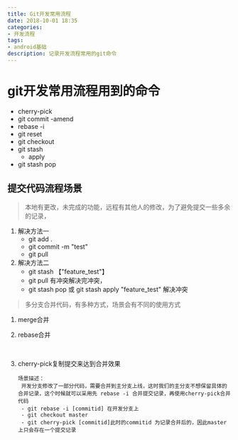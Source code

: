 ```yaml
---
title: Git开发常用流程
date: 2018-10-01 18:35
categories: 
- 开发流程
tags:
- android基础
description: 记录开发流程常用的git命令
---
```


# git开发常用流程用到的命令

- cherry-pick
- git commit -amend
- rebase -i
- git reset
- git checkout
- git stash
  - apply
- git stash pop

## 提交代码流程场景



> 本地有更改，未完成的功能，远程有其他人的修改，为了避免提交一些多余的记录，

1. 解决方法一
   - git add .
   - git commit -m "test"
   - git pull
2. 解决方法二
   - git stash  【"feature_test"】
   - git pull    有冲突解决完冲突，
   - git stash  pop    或   git stash apply   "feature_test"   解决冲突

> 多分支合并代码，有多种方式，场景会有不同的使用方式

1. merge合并

2. rebase合并

   ​

3. cherry-pick复制提交来达到合并效果

   ```mark
   场景描述：
   	开发分支修改了一部分代码，需要合并到主分支上线，这时我们的主分支不想保留具体的合并记录，这个时候就可以采用先 rebase -i 合并提交记录，再使用cherry-pick合并代码
   	- git rebase -i [commitid] 在开发分支上
   	- git checkout master
   	- git cherry-pick [commitid]此时的commitid 为记录合并后的，因此master上只会存在一个提交记录
   ```

   ​